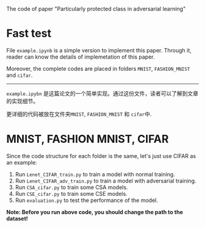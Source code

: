 
The code of paper "Particularly protected class in adversarial learning"

# Fast test 

File ```example.ipynb``` is a simple version to implement this paper. Through it, reader can know the details of implemetation of this paper. 

Moreover, the complete codes are placed in folders ```MNIST```, ```FASHION_MNIST``` and ```cifar```.

------------------------------

```example.ipybn``` 是这篇论文的一个简单实现。通过这份文件，读者可以了解到文章的实现细节。

更详细的代码被放在文件夹```MNIST```, ```FASHION_MNIST``` 和 ```cifar```中.

# MNIST, FASHION MNIST, CIFAR

Since the code structure for each folder is the same, let's just use CIFAR as an example:

1. Run ```Lenet_CIFAR_train.py``` to train a model with normal training.
2. Run ```Lenet_CIFAR_adv_train.py``` to train a model with adversarial training.
3. Run ```CSA_cifar.py``` to train some CSA models.
4. Run ```CSE_cifar.py``` to train some CSE models.
5. Run ```evaluation.py``` to test the performance of the model.

**Note: Before you run above code, you should change the path to the dataset!**
